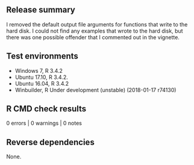 ## Release summary

I removed the default output file arguments for functions that write to the
hard disk. I could not find any examples that wrote to the hard disk, but there 
was one possible offender that I commented out in the vignette.



## Test environments
* Windows 7, R 3.4.2
* Ubuntu 17.10, R 3.4.2.
* Ubuntu 16.04, R 3.4.2
* Winbuilder, R Under development (unstable) (2018-01-17 r74130)


## R CMD check results

0 errors | 0 warnings | 0 notes

## Reverse dependencies

None.
